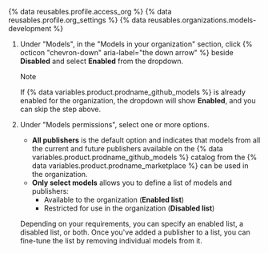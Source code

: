 {% data reusables.profile.access_org %}
{% data reusables.profile.org_settings %}
{% data reusables.organizations.models-development %}
1. Under "Models", in the "Models in your organization" section, click {% octicon "chevron-down" aria-label="the down arrow" %} beside **Disabled** and select **Enabled** from the dropdown.

   > [!NOTE]
   > If {% data variables.product.prodname_github_models %} is already enabled for the organization, the dropdown will show **Enabled**, and you can skip the step above.

1. Under "Models permissions", select one or more options.
   * **All publishers** is the default option and indicates that models from all the current and future publishers available on the {% data variables.product.prodname_github_models %} catalog from the {% data variables.product.prodname_marketplace %} can be used in the organization.
   * **Only select models** allows you to define a list of models and publishers:
        * Available to the organization (**Enabled list**)
        * Restricted for use in the organization (**Disabled list**)

   Depending on your requirements, you can specify an enabled list, a disabled list, or both.
   Once you've added a publisher to a list, you can fine-tune the list by removing individual models from it.
